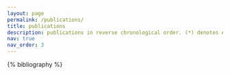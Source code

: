 ```yaml
---
layout: page
permalink: /publications/
title: publications
description: publications in reverse chronological order. (*) denotes equal contribution.
nav: true
nav_order: 3
---
```


<!-- _pages/publications.md -->

<!-- Bibsearch Feature -->

<div class="publications">

{% bibliography %}

</div>

